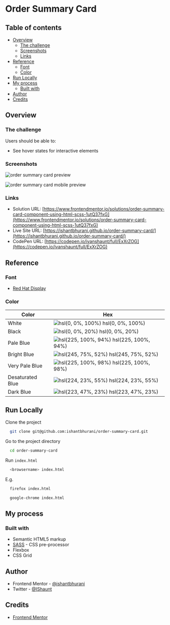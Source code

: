 # Order Summary Card

## Table of contents

- [Overview](#overview)
  - [The challenge](#the-challenge)
  - [Screenshots](#screenshots)
  - [Links](#links)
- [Reference](#reference)
  - [Font](#font)
  - [Color](#color)
- [Run Locally](#run-locally)
- [My process](#my-process)
  - [Built with](#built-with)
- [Author](#author)
- [Credits](#credits)

## Overview

### The challenge

Users should be able to:

- See hover states for interactive elements

### Screenshots

![order summary card preview](https://user-images.githubusercontent.com/67356291/130325676-c85aa683-d494-4b31-9dc8-575733cc5561.png)

![order summary card mobile preview](https://user-images.githubusercontent.com/67356291/130325694-0ac91b08-d2f8-4492-becf-c9d3b27c51bd.png)

### Links

- Solution URL: [https://www.frontendmentor.io/solutions/order-summary-card-component-using-html-scss-1utQ37fxG](https://www.frontendmentor.io/solutions/order-summary-card-component-using-html-scss-1utQ37fxG)
- Live Site URL: [https://ishantbhurani.github.io/order-summary-card/](https://ishantbhurani.github.io/order-summary-card/)
- CodePen URL: [https://codepen.io/ivanshaunt/full/ExXrZOG](https://codepen.io/ivanshaunt/full/ExXrZOG)

## Reference

### Font

- [Red Hat Display](https://fonts.google.com/specimen/Red+Hat+Display)

### Color

| Color            | Hex                                                                                      |
| ---------------- | ---------------------------------------------------------------------------------------- |
| White            | ![hsl(0, 0%, 100%)](https://via.placeholder.com/10/ffffff?text=+) hsl(0, 0%, 100%)       |
| Black            | ![hsl(0, 0%, 20%)](https://via.placeholder.com/10/333333?text=+) hsl(0, 0%, 20%)         |
| Pale Blue        | ![hsl(225, 100%, 94%)](https://via.placeholder.com/10/e0e8ff?text=+) hsl(225, 100%, 94%) |
| Bright Blue      | ![hsl(245, 75%, 52%)](https://via.placeholder.com/10/3829e0?text=+) hsl(245, 75%, 52%)   |
| Very Pale Blue   | ![hsl(225, 100%, 98%)](https://via.placeholder.com/10/f5f7ff?text=+) hsl(225, 100%, 98%) |
| Desaturated Blue | ![hsl(224, 23%, 55%)](https://via.placeholder.com/10/7280a7?text=+) hsl(224, 23%, 55%)   |
| Dark Blue        | ![hsl(223, 47%, 23%)](https://via.placeholder.com/10/1f2f56?text=+) hsl(223, 47%, 23%)   |

## Run Locally

Clone the project

```bash
  git clone git@github.com:ishantbhurani/order-summary-card.git
```

Go to the project directory

```bash
  cd order-summary-card
```

Run `index.html`

```bash
  <browsername> index.html
```

E.g.

```bash
  firefox index.html
```

```bash
  google-chrome index.html
```

## My process

### Built with

- Semantic HTML5 markup
- [SASS](https://sass-lang.com/) - CSS pre-processor
- Flexbox
- CSS Grid

## Author

- Frontend Mentor - [@ishantbhurani](https://www.frontendmentor.io/profile/ishantbhurani)
- Twitter - [@IShaunt](https://twitter.com/IShaunt)

## Credits

- [Frontend Mentor](https://www.frontendmentor.io/challenges/order-summary-component-QlPmajDUj)
